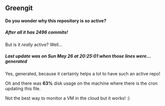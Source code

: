 ## Greengit

#### Do you wonder why this repository is so active?

##### After all it has 2496 commits!

But is it *really* active? Well...

##### Last update was on Sun May 26 at 20:25:01 when those lines were... generated

Yes, generated, because it certainly helps a lot to have such an active repo!

Oh and there was **63%** disk usage on the machine
where there is the cron updating this file.

Not the best way to monitor a VM in the cloud but it works! :)
